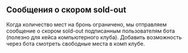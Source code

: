 ## Сообщения о скором sold-out
Когда количество мест на бронь ограничено, мы отправляем сообщение о скором sold-out подписанным пользователям бота (полезно для кейса компьютерного клуба).
Добавить возможность через бота смотреть свободные места в комп клубе. 

